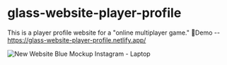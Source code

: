 # glass-website-player-profile
This is a player profile website for a "online multiplayer game."
🚀Demo -- https://glass-website-player-profile.netlify.app/

![New Website Blue Mockup Instagram - Laptop](https://user-images.githubusercontent.com/81842071/236635872-914aa418-0bea-4044-baf1-3703507d4b91.jpg)
